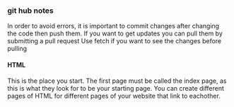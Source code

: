 ### git hub notes
In order to avoid errors, it is important to commit changes after changing the code then push them.
If you want to get updates you can pull them by submitting a pull request
Use fetch if you want to see the changes before pulling

#### HTML
This is the place you start. The first page must be called the index page, as this is what they look for to be your starting page. You can create different pages of HTML for different pages of your website that link to eachother. 
